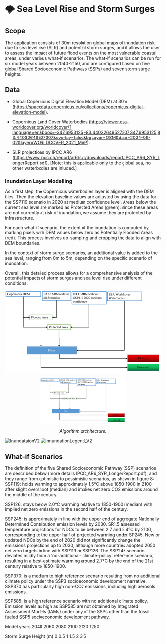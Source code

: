 # 🌩️​ Sea Level Rise and Storm Surges

## Scope
The application consists of 30m resolution global maps of inundation risk due to sea level rise (SLR) and potential storm surges, and it allows the user to assess the impact of future flood events on the most vulnerable coastal areas, under various what-if scenarios. The what-if scenarios can be run for six model years between 2040-2150, and are configured based on five global Shared Socioeconomic Pathways (SSPs) and seven storm surge heights. 

## Data
- Global Copernicus Digital Elevation Model (DEM) at 30m (https://spacedata.copernicus.eu/collections/copernicus-digital-elevation-model).

- Copernicus Land Cover Waterbodies (https://viewer.esa-worldcover.org/worldcover/?language=en&bbox=-347.6953125,-83.44032649527307,347.6953125,83.44032649527307&overlay=false&bgLayer=OSM&date=2024-09-02&layer=WORLDCOVER_2021_MAP).

- SLR projections by IPCC AR6 (https://www.ipcc.ch/report/ar6/syr/downloads/report/IPCC_AR6_SYR_LongerReport.pdf). [Note: this is applicable only to the global sea, no other waterbodies are inluded.]



### Inundation Layer Modelling

As a first step, the Copernicus waterbodies layer is aligned with the DEM tiles. Then the elevation baseline values are adjusted by using the data for the SSP119 scenario in 2020 at medium confidence level. Areas below the current sea level are marked as Protected Areas (green): since these areas are not currently at risk of inundation, we assume they are protected by infrastructure.

For each what-if scenario, the extent of the inundation is computed by marking pixels with DEM values below zero as Potentially Flooded Areas (red). This process involves up-sampling and cropping the data to align with DEM boundaries.

In the context of storm surge scenarios, an additional value is added to the sea level, ranging from 0m to 5m, depending on the specific scenario of inundation. 

Overall, this detailed process allows for a comprehensive analysis of the potential impacts of storm surges and sea level rise under different conditions.


![Algo](https://github.com/destination-earth/DestinE_ESA_UrbanSquare/blob/main/storm_surges/docs/architecture.png)
<p align="center">
  <img src="https://github.com/destination-earth/DestinE_ESA_UrbanSquare/blob/main/storm_surges/docs/architecture.png" width="55%" height="55%">
</p>

<p align="center"><em>Algorithm architecture.</em></p>

![InundataionV2](https://github.com/destination-earth/DestinE_ESA_UrbanSquare/assets/58464670/43d1f919-129b-4c9f-91ba-a615c4db32b5)
![innundationLegend_V2](https://github.com/destination-earth/DestinE_ESA_UrbanSquare/assets/58464670/63ad1d82-e915-41fb-bcc1-802d4c84e339)

## What-if Scenarios

The definition of the five Shared Socioeconomic Pathway (SSP) scenarios are described below (more details IPCC_AR6_SYR_LongerReport.pdf), and they range from optimistic to pessimistic scenarios, as shown in figure 8:
SSP119:  holds warming to approximately 1.5°C above 1850-1900 in 2100 after slight overshoot (median) and implies net zero CO2 emissions around the middle of the century.
 	
SSP126:  stays below 2.0°C warming relative to 1850-1900 (median) with implied net zero emissions in the second half of the century.
 	
SSP245:  is approximately in line with the upper end of aggregate Nationally Determined Contribution emission levels by 2030. SR1.5 assessed temperature projections for NDCs to be between 2.7 and 3.4°C by 2100, corresponding to the upper half of projected warming under SP245. New or updated NDCs by the end of 2020 did not significantly change the emissions projections up to 2030, although more countries adopted 2050 net zero targets in line with SSP119 or SSP126. The SSP245 scenario deviates mildly from a ‘no-additional- climate-policy’ reference scenario, resulting in a best-estimate 	warming around 2.7°C by the end of the 21st century relative to 	1850-1900.
 	
SSP370: is a medium to high reference scenario resulting from no additional climate policy under the SSP3 socioeconomic development narrative. SSP370 has particularly high non-CO2 emissions, including high aerosols emissions.
 	
SSP585: is a high reference scenario with no additional climate policy. Emission levels as high as SSP585 are not obtained by Integrated 	Assessment Models (IAMs) under any of the SSPs other than the fossil fueled SSP5 socioeconomic development pathway.


Model years
2040
2060
2080
2100
2120
1250

Storm Surge Height (m)
0
0.5
1
1.5
2
3
5